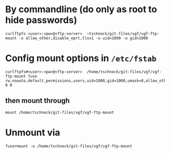 # By commandline (do only as root to hide passwords)

    curlftpfs <user>:<pw>@<ftp-server>  ~tschneck/git-files/vgf/vgf-ftp-mount -o allow_other,disable_eprt,tlsv1 -o uid=1000 -o gid=1000

# Config mount options in `/etc/fstab`

    curlftpfs#<user>:<pw>@<ftp-server>  /home/tschneck/git-files/vgf/vgf-ftp-mount fuse rw,noauto,default_permissions,users,uid=1000,gid=1000,umask=0,allow_other,_netdev,tlsv1 0 0

## then mount through

    mount /home/tschneck/git-files/vgf/vgf-ftp-mount

# Unmount via

    fusermount -u /home/tschneck/git-files/vgf/vgf-ftp-mount


